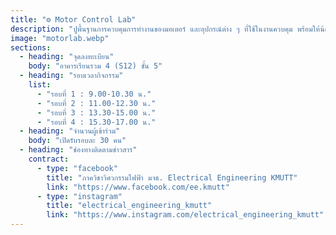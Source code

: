 ```yaml
---
title: "⚙️ Motor Control Lab"
description: "ปูพื้นฐานการควบคุมการทำงานของมอเตอร์ และอุปกรณ์ต่าง ๆ ที่ใช้ในงานควบคุม พร้อมให้น้อง ๆ ได้ ลงมือประกอบวงจรจริง"
image: "motorlab.webp"
sections:
  - heading: "จุดลงทะเบียน"
    body: "อาคารเรียนรวม 4 (S12) ชั้น 5"
  - heading: "รอบเวลากิจกรรม"
    list:
      - "รอบที่ 1 : 9.00-10.30 น."
      - "รอบที่ 2 : 11.00-12.30 น."
      - "รอบที่ 3 : 13.30-15.00 น."
      - "รอบที่ 4 : 15.30-17.00 น."
  - heading: "จำนวนผู้เข้าร่วม"
    body: "เปิดรับรอบละ 30 คน"
  - heading: "ช่องทางติดตามข่าวสาร"
    contract:
      - type: "facebook"
        title: "ภาควิชาวิศวกรรมไฟฟ้า มจธ. Electrical Engineering KMUTT"
        link: "https://www.facebook.com/ee.kmutt"
      - type: "instagram"
        title: "electrical_engineering_kmutt"
        link: "https://www.instagram.com/electrical_engineering_kmutt"
---
```

